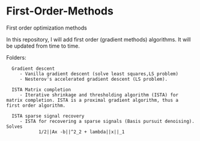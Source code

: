 # First-Order-Methods
First order optimization methods

In this repository, I will add first order (gradient methods) algorithms. It will be updated from time to time.

Folders:

      Gradient descent
         - Vanilla gradient descent (solve least squares,LS problem)
         - Nesterov's accelerated gradient descent (LS problem).
         
      ISTA Matrix completion
         - Iterative shrinkage and thresholding algorithm (ISTA) for matrix completion. ISTA is a proximal gradient algorithm, thus a                first order algorithm.
         
      ISTA sparse signal recovery
         - ISTA for recovering a sparse signals (Basis pursuit denoising). Solves
                1/2||Ax -b||^2_2 + lambda||x||_1
